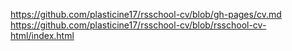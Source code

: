 https://github.com/plasticine17/rsschool-cv/blob/gh-pages/cv.md
https://github.com/plasticine17/rsschool-cv/blob/rsschool-cv-html/index.html
